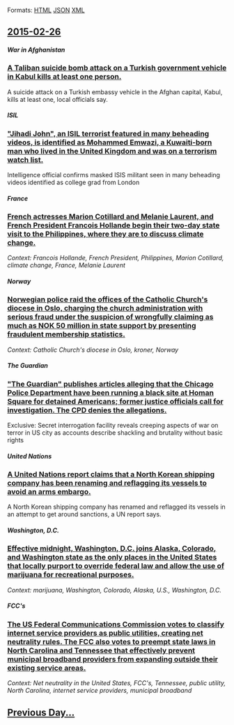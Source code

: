 
Formats: [HTML](2015/02/26/index.html)  [JSON](2015/02/26/index.json)  [XML](2015/02/26/index.xml)  

## [2015-02-26](/news/2015/02/26/index.md)

##### War in Afghanistan
### [A Taliban suicide bomb attack on a Turkish government vehicle in Kabul kills at least one person. ](/news/2015/02/26/a-taliban-suicide-bomb-attack-on-a-turkish-government-vehicle-in-kabul-kills-at-least-one-person.md)
A suicide attack on a Turkish embassy vehicle in the Afghan capital, Kabul, kills at least one, local officials say.

##### ISIL
### ["Jihadi John", an ISIL terrorist featured in many beheading videos, is identified as Mohammed Emwazi, a Kuwaiti-born man who lived in the United Kingdom and was on a terrorism watch list. ](/news/2015/02/26/jihadi-john-an-isil-terrorist-featured-in-many-beheading-videos-is-identified-as-mohammed-emwazi-a-kuwaiti-born-man-who-lived-in-the-un.md)
Intelligence official confirms masked ISIS militant seen in many beheading videos identified as college grad from London

##### France
### [French actresses Marion Cotillard and Melanie Laurent, and French President Francois Hollande begin their two-day state visit to the Philippines, where they are to discuss climate change. ](/news/2015/02/26/french-actresses-marion-cotillard-and-ma-c-lanie-laurent-and-french-president-franassois-hollande-begin-their-two-day-state-visit-to-the-phili.md)
_Context: Francois Hollande, French President, Philippines, Marion Cotillard, climate change, France, Melanie Laurent_

##### Norway
### [Norwegian police raid the offices of the Catholic Church's diocese in Oslo, charging the church administration with serious fraud under the suspicion of wrongfully claiming as much as NOK 50 million in state support by presenting fraudulent membership statistics. ](/news/2015/02/26/norwegian-police-raid-the-offices-of-the-catholic-churchas-diocese-in-oslo-charging-the-church-administration-with-serious-fraud-under-th.md)
_Context: Catholic Church's diocese in Oslo, kroner, Norway_

##### The Guardian
### ["The Guardian" publishes articles alleging that the Chicago Police Department have been running a black site at Homan Square for detained Americans; former justice officials call for investigation. The CPD denies the allegations. ](/news/2015/02/26/the-guardian-publishes-articles-alleging-that-the-chicago-police-department-have-been-running-a-black-site-at-homan-square-for-detained-am.md)
Exclusive: Secret interrogation facility reveals creeping aspects of war on terror in US city as accounts describe shackling and brutality without basic rights

##### United Nations
### [A United Nations report claims that a North Korean shipping company has been renaming and reflagging its vessels to avoid an arms embargo. ](/news/2015/02/26/a-united-nations-report-claims-that-a-north-korean-shipping-company-has-been-renaming-and-reflagging-its-vessels-to-avoid-an-arms-embargo.md)
A North Korean shipping company has renamed and reflagged its vessels in an attempt to get around sanctions, a UN report says.

##### Washington, D.C.
### [Effective midnight, Washington, D.C. joins Alaska, Colorado, and Washington state as the only places in the United States that locally purport to override federal law and allow the use of marijuana for recreational purposes. ](/news/2015/02/26/effective-midnight-washington-d-c-joins-alaska-colorado-and-washington-state-as-the-only-places-in-the-united-states-that-locally-purpo.md)
_Context: marijuana, Washington, Colorado, Alaska, U.S., Washington, D.C._

##### FCC's
### [The US Federal Communications Commission votes to classify internet service providers as public utilities, creating net neutrality rules. The FCC also votes to preempt state laws in North Carolina and Tennessee that effectively prevent municipal broadband providers from expanding outside their existing service areas. ](/news/2015/02/26/the-us-federal-communications-commission-votes-to-classify-internet-service-providers-as-public-utilities-creating-net-neutrality-rules-th.md)
_Context: Net neutrality in the United States, FCC's, Tennessee, public utility, North Carolina, internet service providers, municipal broadband_

## [Previous Day...](/news/2015/02/25/index.md)

